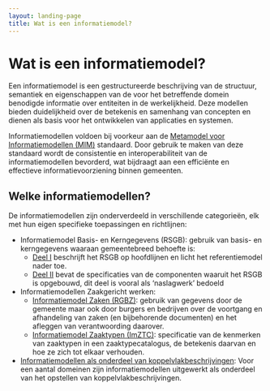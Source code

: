 ```yaml
---
layout: landing-page
title: Wat is een informatiemodel?
---
```


<!--# Informatiemodellen

Op deze pagina vind je de specificaties van de door VNG Realisatie beheerde informatiemodellen, gericht op informatiearchitecten en ontwikkelaars die met deze modellen werken.

Als je meer wilt weten over informatiemodellen en welke van belang zijn voor gemeenten, kun je terecht op [GEMMA online](https://redactie.gemmaonline.nl/index.php/Wat_is_een_informatiemodel). Daar vind je een lijst van alle voor gemeenten relevante informatiemodellen, ook die niet door VNG Realisatie worden onderhouden. -->

# Wat is een informatiemodel?
Een informatiemodel is een gestructureerde beschrijving van de structuur, semantiek en eigenschappen van de voor het betreffende domein benodigde informatie over entiteiten in de werkelijkheid. Deze modellen bieden duidelijkheid over de betekenis en samenhang van concepten en dienen als basis voor het ontwikkelen van applicaties en systemen.

Informatiemodellen voldoen bij voorkeur aan de [Metamodel voor Informatiemodellen (MIM)](https://www.forumstandaardisatie.nl/open-standaarden/mim) standaard. Door gebruik te maken van deze standaard wordt de consistentie en interoperabiliteit van de informatiemodellen bevorderd, wat bijdraagt aan een efficiënte en effectieve informatievoorziening binnen gemeenten.

## Welke informatiemodellen?
De informatiemodellen zijn onderverdeeld in verschillende categorieën, elk met hun eigen specifieke toepassingen en richtlijnen:

- Informatiemodel Basis- en Kerngegevens (RSGB): gebruik van basis- en kerngegevens waaraan gemeentebreed behoefte is:
  - [Deel I](documenten/RSG_Basisgegevens_202_deel_1_(in_gebruik).pdf) beschrijft het RSGB op hoofdlijnen en licht het referentiemodel nader toe. 
  - [Deel II](documenten/RSG_Basisgegevens_202_deel_II_(in_gebruik).pdf) bevat de specificaties van de componenten waaruit het RSGB is opgebouwd, dit deel is vooral als ‘naslagwerk’ bedoeld
- Informatiemodellen Zaakgericht werken:
    - [Informatiemodel Zaken (RGBZ)](documenten/RGB_Zaken_1_0_(in_gebruik)_201000922.pdf): gebruik van gegevens door de gemeente maar ook door burgers en bedrijven over de voortgang en afhandeling van zaken (en bijbehorende documenten) en het afleggen van verantwoording daarover.
    - [Informatiemodel Zaaktypen (ImZTC)](documenten/GEMMA_ZTC2_-_Informatiemodel_v2.1_20140701.pdf): specificatie van de kenmerken van zaaktypen in een zaaktypecatalogus, de betekenis daarvan en hoe ze zich tot elkaar verhouden.
- [Informatiemodellen als onderdeel van koppelvlakbeschrijvingen](StUF-koppelvlakken-en-sectormodellen.md): Voor een aantal domeinen zijn informatiemodellen uitgewerkt als onderdeel van het opstellen van koppelvlakbeschrijvingen.
